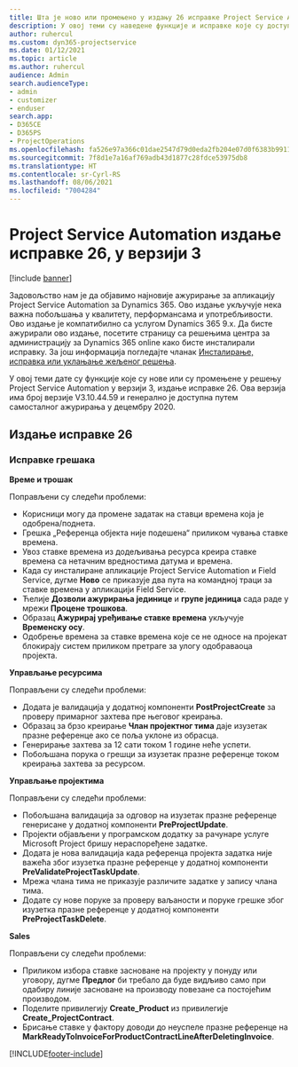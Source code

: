 ```yaml
---
title: Шта је ново или промењено у издању 26 исправке Project Service Automation верзије 3
description: У овој теми су наведене функције и исправке које су доступне у издању исправке 26 за Project Service Automation верзије 3.
author: ruhercul
ms.custom: dyn365-projectservice
ms.date: 01/12/2021
ms.topic: article
ms.author: ruhercul
audience: Admin
search.audienceType:
- admin
- customizer
- enduser
search.app:
- D365CE
- D365PS
- ProjectOperations
ms.openlocfilehash: fa526e97a366c01dae2547d79d0eda2fb204e07d0f6383b991165b9eecd836e9
ms.sourcegitcommit: 7f8d1e7a16af769adb43d1877c28fdce53975db8
ms.translationtype: HT
ms.contentlocale: sr-Cyrl-RS
ms.lasthandoff: 08/06/2021
ms.locfileid: "7004284"
---
```

# <a name="project-service-automation-update-release-26-v3"></a>Project Service Automation издање исправке 26, у верзији 3

[!include [banner](../includes/psa-now-project-operations.md)]

Задовољство нам је да објавимо најновије ажурирање за апликацију Project Service Automation за Dynamics 365. Ово издање укључује нека важна побољшања у квалитету, перформансама и употребљивости. Ово издање је компатибилно са услугом Dynamics 365 9.x. Да бисте ажурирали ово издање, посетите страницу са решењима центра за администрацију за Dynamics 365 online како бисте инсталирали исправку. За још информација погледајте чланак [Инсталирање, исправка или уклањање жељеног решења](/power-platform/admin/install-remove-preferred-solution).

У овој теми дате су функције које су нове или су промењене у решењу Project Service Automation у верзији 3, издање исправке 26. Ова верзија има број верзије V3.10.44.59 и генерално је доступна путем самосталног ажурирања у децембру 2020.

## <a name="update-release-26"></a>Издање исправке 26

### <a name="bug-fixes"></a>Исправке грешака

**Време и трошак**

Поправљени су следећи проблеми:

- Корисници могу да промене задатак на ставци времена која је одобрена/поднета.
- Грешка „Референца објекта није подешена“ приликом чувања ставке времена.
- Увоз ставке времена из додељивања ресурса креира ставке времена са нетачним вредностима датума и времена.
- Када су инсталиране апликације Project Service Automation и Field Service, дугме **Ново** се приказује два пута на командној траци за ставке времена у апликацији Field Service.
- Ћелије **Дозволи ажурирања јединице** и **групе јединица** сада раде у мрежи **Процене трошкова**.
- Образац **Ажурирај уређивање ставке времена** укључује **Временску осу**.
- Одобрење времена за ставке времена које се не односе на пројекат блокирају систем приликом претраге за улогу одобраваоца пројекта.

**Управљање ресурсима**

Поправљени су следећи проблеми:

- Додата је валидација у додатној компоненти **PostProjectCreate** за проверу примарног захтева пре његовог креирања.
- Образац за брзо креирање **Члан пројектног тима** даје изузетак празне референце ако се поља уклоне из обрасца.
- Генерирање захтева за 12 сати током 1 године неће успети.
- Побољшана порука о грешци за изузетак празне референце током креирања захтева за ресурсом.

**Управљање пројектима**

Поправљени су следећи проблеми:

- Побољшана валидација за одговор на изузетак празне референце генерисане у додатној компоненти **PreProjectUpdate**.
- Пројекти објављени у програмском додатку за рачунаре услуге Microsoft Project бришу нераспоређене задатке.
- Додата је нова валидација када референца пројекта задатка није важећа због изузетка празне референце у додатној компоненти **PreValidateProjectTaskUpdate**.
- Мрежа члана тима не приказује различите задатке у запису члана тима.
- Додате су нове поруке за проверу ваљаности и поруке грешке због изузетка празне референце у додатној компоненти **PreProjectTaskDelete**.

**Sales**

Поправљени су следећи проблеми:

- Приликом избора ставке засноване на пројекту у понуду или уговору, дугме **Предлог** би требало да буде видљиво само при одабиру линије засноване на производу повезане са постојећим производом.
- Поделите привилегију **Create_Product** из привилегије **Create_ProjectContract**.
- Брисање ставке у фактору доводи до неуспеле празне референце на **MarkReadyToInvoiceForProductContractLineAfterDeletingInvoice**.


[!INCLUDE[footer-include](../includes/footer-banner.md)]